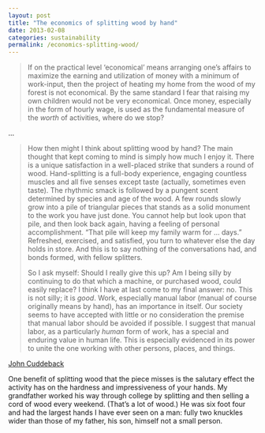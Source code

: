```yaml
---
layout: post
title: "The economics of splitting wood by hand"
date: 2013-02-08
categories: sustainability
permalink: /economics-splitting-wood/
---
```


> If on the practical level ‘economical’ means arranging one’s affairs to maximize the earning and utilization of money with a minimum of work-input, then the project of heating my home from the wood of my forest is not economical. By the same standard I fear that raising my own children would not be very economical. Once money, especially in the form of hourly wage, is used as the fundamental measure of the *worth* of activities, where do we stop?

...

> How then might I think about splitting wood by hand? The main thought that kept coming to mind is simply how much I enjoy it. There is a unique satisfaction in a well-placed strike that sunders a round of wood. Hand-splitting is a full-body experience, engaging countless muscles and all five senses except taste (actually, sometimes even taste). The rhythmic smack is followed by a pungent scent determined by species and age of the wood. A few rounds slowly grow into a pile of triangular pieces that stands as a solid monument to the work you have just done. You cannot help but look upon that pile, and then look back again, having a feeling of personal accomplishment. “That pile will keep my family warm for … days.” Refreshed, exercised, and satisfied, you turn to whatever else the day holds in store. And this is to say nothing of the conversations had, and bonds formed, with fellow splitters.
>
> So I ask myself: Should I really give this up? Am I being silly by continuing to do that which a machine, or purchased wood, could easily replace? I think I have at last come to my final answer: no. This is not silly; it is *good*. Work, especially manual labor (manual of course originally means by hand), has an importance in itself. Our society seems to have accepted with little or no consideration the premise that manual labor should be avoided if possible. I suggest that manual labor, as a particularly *human* form of work, has a special and enduring value in human life. This is especially evidenced in its power to unite the one working with other persons, places, and things.

[John Cuddeback](http://www.frontporchrepublic.com/2013/02/the-economics-of-splitting-wood-by-hand/)

One benefit of splitting wood that the piece misses is the salutary effect the activity has on the hardness and impressiveness of your hands. My grandfather worked his way through college by splitting and then selling a cord of wood every weekend. (That’s a lot of wood.) He was six foot four and had the largest hands I have ever seen on a man: fully two knuckles wider than those of my father, his son, himself not a small person.